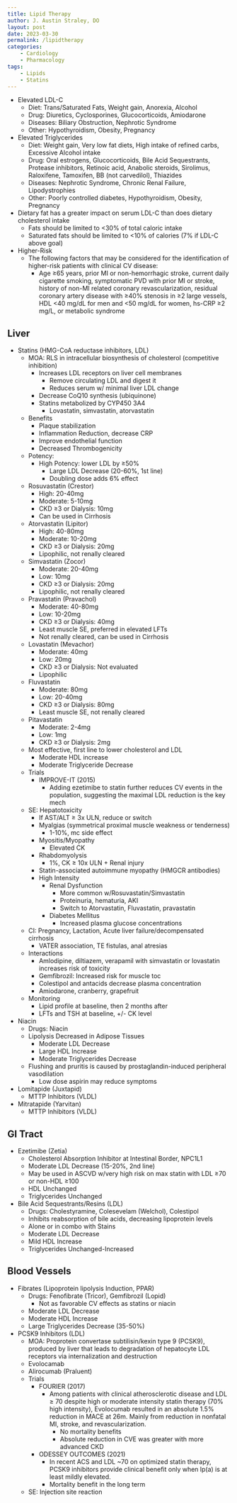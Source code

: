 ```yaml
---
title: Lipid Therapy
author: J. Austin Straley, DO
layout: post
date: 2023-03-30
permalink: /lipidtherapy
categories:
    - Cardiology
    - Pharmacology
tags:
    - Lipids
    - Statins
---
```



- Elevated LDL-C
  - Diet: Trans/Saturated Fats, Weight gain, Anorexia, Alcohol
  - Drug: Diuretics, Cyclosporines, Glucocorticoids, Amiodarone
  - Diseases: Biliary Obstruction, Nephrotic Syndrome
  - Other: Hypothyroidism, Obesity, Pregnancy
- Elevated Triglycerides
  - Diet: Weight gain, Very low fat diets, High intake of refined carbs, Excessive Alcohol intake
  - Drug: Oral estrogens, Glucocorticoids, Bile Acid Sequestrants, Protease inhibitors, Retinoic acid, Anabolic steroids, Sirolimus, Raloxifene, Tamoxifen, BB (not carvedilol), Thiazides
  - Diseases: Nephrotic Syndrome, Chronic Renal Failure, Lipodystrophies
  - Other: Poorly controlled diabetes, Hypothyroidism, Obesity, Pregnancy
- Dietary fat has a greater impact on serum LDL-C than does dietary cholesterol intake
  - Fats should be limited to \<30% of total caloric intake
  - Saturated fats should be limited to \<10% of calories (7% if LDL-C above goal)
- Higher-Risk
  - The following factors that may be considered for the identification of higher-risk patients with clinical CV disease:
    - Age ≥65 years, prior MI or non-hemorrhagic stroke, current daily cigarette smoking, symptomatic PVD with prior MI or stroke, history of non-MI related coronary revascularization, residual coronary artery disease with ≥40% stenosis in ≥2 large vessels, HDL \<40 mg/dL for men and \<50 mg/dL for women, hs-CRP ≥2 mg/L, or metabolic syndrome

## Liver
- Statins (HMG-CoA reductase inhibitors, LDL)
  - MOA: RLS in intracellular biosynthesis of cholesterol (competitive inhibition)
    - Increases LDL receptors on liver cell membranes
      - Remove circulating LDL and digest it
      - Reduces serum w/ minimal liver LDL change
    - Decrease CoQ10 synthesis (ubiquinone)
    - Statins metabolized by CYP450 3A4
      - Lovastatin, simvastatin, atorvastatin
  - Benefits
    - Plaque stabilization
    - Inflammation Reduction, decrease CRP
    - Improve endothelial function
    - Decreased Thrombogenicity
  - Potency:
    - High Potency: lower LDL by ≥50%
      - Large LDL Decrease (20-60%, 1st line)
      - Doubling dose adds 6% effect
  - Rosuvastatin (Crestor)
    - High: 20-40mg
    - Moderate: 5-10mg
    - CKD ≥3 or Dialysis: 10mg
    - Can be used in Cirrhosis
  - Atorvastatin (Lipitor)
    - High: 40-80mg
    - Moderate: 10-20mg
    - CKD ≥3 or Dialysis: 20mg
    - Lipophilic, not renally cleared
  - Simvastatin (Zocor)
    - Moderate: 20-40mg
    - Low: 10mg
    - CKD ≥3 or Dialysis: 20mg
    - Lipophilic, not renally cleared
  - Pravastatin (Pravachol)
    - Moderate: 40-80mg
    - Low: 10-20mg
    - CKD ≥3 or Dialysis: 40mg
    - Least muscle SE, preferred in elevated LFTs
    - Not renally cleared, can be used in Cirrhosis
  - Lovastatin (Mevachor)
    - Moderate: 40mg
    - Low: 20mg
    - CKD ≥3 or Dialysis: Not evaluated
    - Lipophilic
  - Fluvastatin
    - Moderate: 80mg
    - Low: 20-40mg
    - CKD ≥3 or Dialysis: 80mg
    - Least muscle SE, not renally cleared
  - Pitavastatin
    - Moderate: 2-4mg
    - Low: 1mg
    - CKD ≥3 or Dialysis: 2mg
  - Most effective, first line to lower cholesterol and LDL
    - Moderate HDL increase
    - Moderate Triglyceride Decrease
  - Trials
    - IMPROVE-IT (2015)
      - Adding ezetimibe to statin further reduces CV events in the population, suggesting the maximal LDL reduction is the key mech
  - SE: Hepatotoxicity
    - If AST/ALT ≥ 3x ULN, reduce or switch
    - Myalgias (symmetrical proximal muscle weakness or tenderness)
      - 1-10%, mc side effect
    - Myositis/Myopathy
      - Elevated CK
    - Rhabdomyolysis
      - 1%, CK ≥ 10x ULN + Renal injury
    - Statin-associated autoimmune myopathy (HMGCR antibodies)
    - High Intensity
      - Renal Dysfunction
        - More common w/Rosuvastatin/Simvastatin
        - Proteinuria, hematuria, AKI
        - Switch to Atorvastatin, Fluvastatin, pravastatin
      - Diabetes Mellitus
        - Increased plasma glucose concentrations
  - CI: Pregnancy, Lactation, Acute liver failure/decompensated cirrhosis
    - VATER association, TE fistulas, anal atresias
  - Interactions
    - Amlodipine, diltiazem, verapamil with simvastatin or lovastatin increases risk of toxicity
    - Gemfibrozil: Increased risk for muscle toc
    - Colestipol and antacids decrease plasma concentration
    - Amiodarone, cranberry, grapefruit
  - Monitoring
    - Lipid profile at baseline, then 2 months after
    - LFTs and TSH at baseline, +/- CK level
- Niacin
  - Drugs: Niacin
  - Lipolysis Decreased in Adipose Tissues
    - Moderate LDL Decrease
    - Large HDL Increase
    - Moderate Triglycerides Decrease
  - Flushing and pruritis is caused by prostaglandin-induced peripheral vasodilation
    - Low dose aspirin may reduce symptoms
- Lomitapide (Juxtapid)
  - MTTP Inhibitors (VLDL)
- Mitratapide (Yarvitan)
  - MTTP Inhibitors (VLDL)

## GI Tract
- Ezetimibe (Zetia)
  - Cholesterol Absorption Inhibitor at Intestinal Border, NPC1L1
  - Moderate LDL Decrease (15-20%, 2nd line)
  - May be used in ASCVD w/very high risk on max statin with LDL ≥70 or non-HDL ≥100
  - HDL Unchanged
  - Triglycerides Unchanged
- Bile Acid Sequestrants/Resins (LDL)
  - Drugs: Cholestyramine, Colesevelam (Welchol), Colestipol
  - Inhibits reabsorption of bile acids, decreasing lipoprotein levels
  - Alone or in combo with Stains
  - Moderate LDL Decrease
  - Mild HDL Increase
  - Triglycerides Unchanged-Increased

## Blood Vessels
- Fibrates (Lipoprotein lipolysis Induction, PPAR)
  - Drugs: Fenofibrate (Tricor), Gemfibrozil (Lopid)
    - Not as favorable CV effects as statins or niacin
  - Moderate LDL Decrease
  - Moderate HDL Increase
  - Large Triglycerides Decrease (35-50%)
- PCSK9 Inhibitors (LDL)
  - MOA: Proprotein convertase subtilisin/kexin type 9 (PCSK9), produced by liver that leads to degradation of hepatocyte LDL receptors via internalization and destruction
  - Evolocamab
  - Alirocumab (Praluent)
  - Trials
    - FOURIER (2017)
      - Among patients with clinical atherosclerotic disease and LDL ≥ 70 despite high or moderate intensity statin therapy (70% high intensity), Evolocumab resulted in an absolute 1.5% reduction in MACE at 26m. Mainly from reduction in nonfatal MI, stroke, and revascularization.
        - No mortality benefits
        - Absolute reduction in CVE was greater with more advanced CKD
    - ODESSEY OUTCOMES (2021)
      - In recent ACS and LDL ~70 on optimized statin therapy, PCSK9 inhibitors provide clinical benefit only when lp(a) is at least mildly elevated.
      - Mortality benefit in the long term
  - SE: Injection site reaction